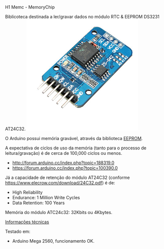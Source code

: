 H1 Memc - MemoryChip

Biblicoteca destinada a ler/gravar dados no módulo RTC & EEPROM DS3231 AT24C32.
![Alt text](https://github.com/chechelaky/Arduino/blob/master/Memc/atc24c32.jpg "Módulo DS3231 AT24C32")

O Arduino possui memória gravável, através da biblioteca [EEPROM](https://www.arduino.cc/en/Reference/EEPROM).

A expectativa de ciclos de uso da memória (tanto para o processo de leitura/gravação) é de cerca de 100,000 ciclos ou menos.
* http://forum.arduino.cc/index.php?topic=188319.0
* https://forum.arduino.cc/index.php?topic=100390.0

Já a capacidade de retenção do módulo AT24C32 (conforme https://www.elecrow.com/download/24C32.pdf) é de:
* High Reliability
* Endurance: 1 Million Write Cycles
* Data Retention: 100 Years

Memória do módulo ATC24c32: 32Kbits ou 4Kbytes.

[Informações técnicas](https://www.elecrow.com/rtc-eeprom-module-ds3231-at24c32-p-863.html)

Testado em:
* Arduino Mega 2560, funcionamento OK.
